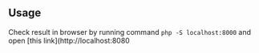 ## Usage

Check result in browser by running command `php -S localhost:8000` and open [this link](http://localhost:8080
